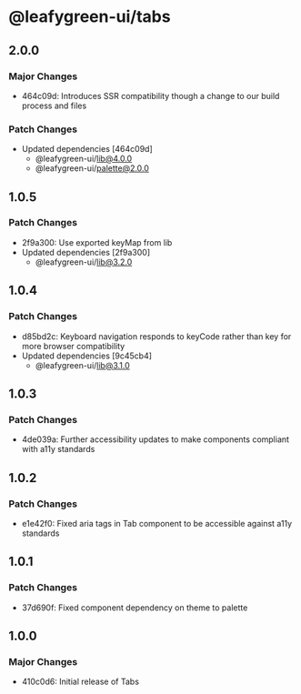 # @leafygreen-ui/tabs

## 2.0.0

### Major Changes

- 464c09d: Introduces SSR compatibility though a change to our build process and files

### Patch Changes

- Updated dependencies [464c09d]
  - @leafygreen-ui/lib@4.0.0
  - @leafygreen-ui/palette@2.0.0

## 1.0.5

### Patch Changes

- 2f9a300: Use exported keyMap from lib
- Updated dependencies [2f9a300]
  - @leafygreen-ui/lib@3.2.0

## 1.0.4

### Patch Changes

- d85bd2c: Keyboard navigation responds to keyCode rather than key for more browser compatibility
- Updated dependencies [9c45cb4]
  - @leafygreen-ui/lib@3.1.0

## 1.0.3

### Patch Changes

- 4de039a: Further accessibility updates to make components compliant with a11y standards

## 1.0.2

### Patch Changes

- e1e42f0: Fixed aria tags in Tab component to be accessible against a11y standards

## 1.0.1

### Patch Changes

- 37d690f: Fixed component dependency on theme to palette

## 1.0.0

### Major Changes

- 410c0d6: Initial release of Tabs
